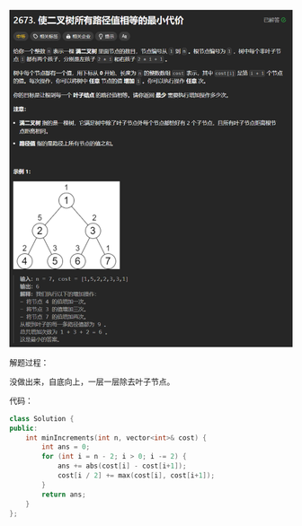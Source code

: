 ![image](/basicaldatastructure/binary_tree/image/image70.png)

解题过程：

没做出来，自底向上，一层一层除去叶子节点。

代码：

```cpp
class Solution {
public:
    int minIncrements(int n, vector<int>& cost) {
        int ans = 0;
        for (int i = n - 2; i > 0; i -= 2) {
            ans += abs(cost[i] - cost[i+1]);
            cost[i / 2] += max(cost[i], cost[i+1]);
        }
        return ans;
    } 
};
```
